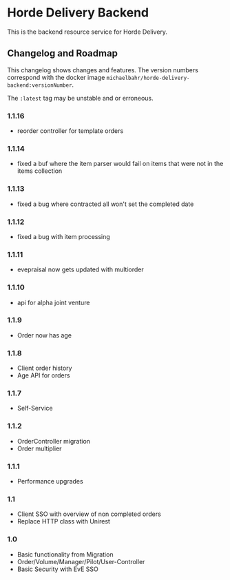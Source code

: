 # Horde Delivery Backend

This is the backend resource service for Horde Delivery.

## Changelog and Roadmap

This changelog shows changes and features. The version numbers correspond with the docker image `michaelbahr/horde-delivery-backend:versionNumber`.

The `:latest` tag may be unstable and or erroneous.

### 1.1.16

* reorder controller for template orders

### 1.1.14

* fixed a buf where the item parser would fail on items that were not in the items collection

### 1.1.13

* fixed a bug where contracted all won't set the completed date

### 1.1.12

* fixed a bug with item processing

### 1.1.11

* evepraisal now gets updated with multiorder

### 1.1.10

* api for alpha joint venture

### 1.1.9

* Order now has age

### 1.1.8

* Client order history
* Age API for orders

### 1.1.7

* Self-Service

### 1.1.2

* OrderController migration
* Order multiplier

### 1.1.1

* Performance upgrades
 
### 1.1

* Client SSO with overview of non completed orders
* Replace HTTP class with Unirest
 
### 1.0

* Basic functionality from Migration
* Order/Volume/Manager/Pilot/User-Controller
* Basic Security with EvE SSO
